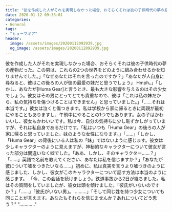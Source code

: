 ```yaml
---
title: "彼を作成した人がそれを実現しなかった場合、おそらくそれは彼の子供時代の夢の産物だった。"
date: 2020-01-12 09:33:01
categories:
- General
tags:
- "ヒューマギア"
header:
  image: /assets/images/20200112092939.jpg
  og_image: /assets/images/20200112092939.jpg
---
```


彼を作成した人がそれを実現しなかった場合、おそらくそれは彼の子供時代の夢の産物だった。この男は、これらの2つの世界をどのように組み合わせるかを知りませんでした。」「なぜあなたはそれを言ったのですか？」「あなたが人自身に尋ねると、彼はこの後ろの人が彼の最愛の妹だと思うでしょう」 Hmph。」「しかし、あなたが[Huma Gear]と言うとき、最も大きな影響を与えるのはその少女でしょう。彼女はその男にとってとても貴重なので、彼は「これは私の妹だから、私の気持ちを傷つけることはできません」と思っていました。」「……それは本当です。」彼女は泣くと傷つきます。私は学校から家に帰るときに両親が最初にやることもありますし、午前中にやることの1つでもあります。女の子はかわいいし、彼女もかわいいです。私は今、自分の気持ちに少し恥ずかしがっていますが、それは私自身であるだけです。「私はいつも「Huma Gear」の後ろの人が家に帰ると思っていました。妹のような女性になります。」「……」「しかし、「Huma Gear」の背後にいる人は私の「妹」ではないように感じます。彼女は少しキャラクターのように見えますが、神秘的なキャラクターについて彼女が言った部分は間違いなく嘘でした。「ああ、しかし、そのキャラクター……？」「……」英語で名前を教えてください、あなたは私を信じますか？」「あなたが彼について嘘をつきたいなら……」初めに、私は真実を言うより嘘つきのように感じました、しかし、彼女がこのキャラクターについて話す方法は本当のように感じます。 「今、この会話を続けましょう。鉄道事故から2日が経ちました。私はその質問をしていましたが、彼女は頭を傾けました。「彼氏がいないのですか？」「……」「彼氏がいない男」。 ………」「そして同じ姓を持つ少女についても同じことが言えます。あなたもそれらを信じませんか？あれについてどう思う？&quot; &quot;…………&quot;
